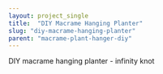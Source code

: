 ```yaml
---
layout: project_single
title:  "DIY Macrame Hanging Planter"
slug: "diy-macrame-hanging-planter"
parent: "macrame-plant-hanger-diy"
---
```

DIY macrame hanging planter - infinity knot